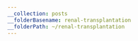 ```yaml
---
__collection: posts
__folderBasename: renal-transplantation
__folderPath: ~/renal-transplantation
---
```


